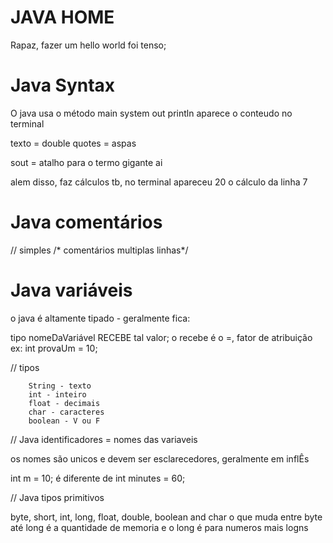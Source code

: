 # JAVA HOME
Rapaz, fazer um hello world foi tenso;

# Java Syntax
O java usa o método main
system out println aparece o conteudo no terminal

texto = double quotes = aspas

sout = atalho para o termo gigante ai

alem disso, faz cálculos tb, no terminal apareceu 20 o cálculo da linha 7

# Java comentários
// simples
/* comentários multiplas linhas*/

# Java variáveis

o java é altamente tipado - geralmente fica:

tipo nomeDaVariável RECEBE tal valor; o recebe é o =, fator de atribuição
    ex: int provaUm = 10;

// tipos
```
    String - texto
    int - inteiro
    float - decimais
    char - caracteres
    boolean - V ou F
```


// Java identificadores = nomes das variaveis

os nomes são unicos e devem ser esclarecedores, geralmente em inflÊs

int m = 10; é diferente de
int minutes = 60;

// Java tipos primitivos

byte, short, int, long, float, double, boolean and char
    o que muda entre byte até long é a quantidade de memoria e o long é para numeros mais logns